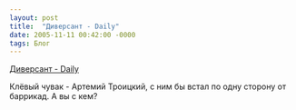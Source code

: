 ```yaml
---
layout: post
title:  "Диверсант - Daily"
date: 2005-11-11 00:42:00 -0000
tags: Блог
---
```


[Диверсант - Daily](http://www.diversant-daily.ru/index.html?id=22468)

Клёвый чувак - Артемий Троицкий, с ним бы встал по одну сторону от баррикад. А вы с кем?
